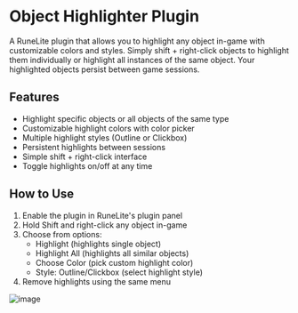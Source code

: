 # Object Highlighter Plugin
A RuneLite plugin that allows you to highlight any object in-game with customizable colors and styles. Simply shift + right-click objects to highlight them individually or highlight all instances of the same object. Your highlighted objects persist between game sessions.

## Features
- Highlight specific objects or all objects of the same type
- Customizable highlight colors with color picker
- Multiple highlight styles (Outline or Clickbox)
- Persistent highlights between sessions
- Simple shift + right-click interface
- Toggle highlights on/off at any time

## How to Use
1. Enable the plugin in RuneLite's plugin panel
2. Hold Shift and right-click any object in-game
3. Choose from options:
   - Highlight (highlights single object)
   - Highlight All (highlights all similar objects)
   - Choose Color (pick custom highlight color)
   - Style: Outline/Clickbox (select highlight style)
4. Remove highlights using the same menu

![image](https://github.com/user-attachments/assets/7df5914e-31aa-4533-8677-6f236ecac629)
